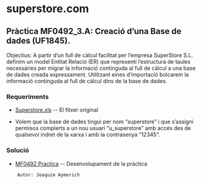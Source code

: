 # superstore.com

## Pràctica MF0492_3.A: Creació d’una Base de dades (UF1845).

Objectius: A partir d’un full de càlcul facilitat per l’empresa SuperStore S.L. definim un model Entitat Relació (ER) que representi l’estructura de taules necessàries per migrar la informació continguda al full de càlcul a una base de dades creada expressament. Utilitzant eines d’importació bolcarem la informació continguda al full de càlcul dins de la base de dades.

### Requeriments

* [Superstore.xls](https://github.com/joraymes/superstore.com/tree/master/bbdd/Superstore.xls) -- El fitxer original 

* Volem que la base de dades tingui per nom “superstore” i que s’assigni permisos complerts a un nou usuari “u_superstore” amb accés des de qualsevol indret de la xarxa i amb la contrasenya “12345”.

### Solució

 * [MF0492 Practica](https://github.com/joraymes/superstore.com/tree/master/MF0492_Practica.pdf) -- Desenvolupament de la pràctica
 
```
	Autor: Joaquim Aymerich
```
 
